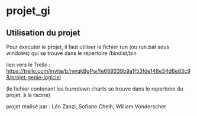 # projet_gi


## Utilisation du projet

Pour éxecuter le projet, il faut utiliser le fichier run (ou run.bat sous windows) qui se trouve dans le répertoire /bindist/bin


lien vers le Trello : https://trello.com/invite/b/nwqkBgPw/fe689339b9a1f53fde148e34d6e83c98/projet-genie-logiciel


(le fichier contenant les burndown charts se trouve dans le repertoire du projet, à la racine)


projet réalisé par : Léo Zanzi, Sofiane Chelh, William Vonderscher
